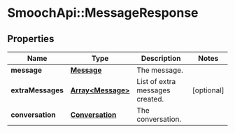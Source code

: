 # SmoochApi::MessageResponse

## Properties
Name | Type | Description | Notes
------------ | ------------- | ------------- | -------------
**message** | [**Message**](Message.md) | The message. | 
**extraMessages** | [**Array&lt;Message&gt;**](Message.md) | List of extra messages created. | [optional] 
**conversation** | [**Conversation**](Conversation.md) | The conversation. | 


